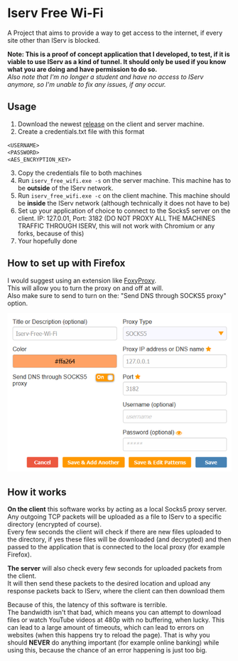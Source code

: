 # Iserv Free Wi-Fi
A Project that aims to provide a way to get access to the internet, if every site other than IServ is blocked.

**Note:
This is a proof of concept application that I developed, to test, if it is viable to use IServ as a kind of tunnel.
It should only be used if you know what you are doing and have permission to do so.** \
*Also note that I'm no longer a student and have no access to IServ anymore, so I'm unable to fix any issues, if any occur.*

## Usage

1. Download the newest [release](https://github.com/RedstoneMedia/iserv-free-wifi/releases) on the client and server machine.
2. Create a credentials.txt file with this format
```
<USERNAME>
<PASSWORD>
<AES_ENCRYPTION_KEY>
```
3. Copy the credentials file to both machines
4. Run `iserv_free_wifi.exe -s` on the server machine. This machine has to be **outside** of the IServ network.
5. Run `iserv_free_wifi.exe -c` on the client machine. This machine should be **inside** the IServ network (although technically it does not have to be)
6. Set up your application of choice to connect to the Socks5 server on the client. IP: 127.0.01, Port: 3182 (DO NOT PROXY ALL THE MACHINES TRAFFIC THROUGH ISERV, this will not work with Chromium or any forks, because of this)
7. Your hopefully done

## How to set up with Firefox

I would suggest using an extension like [FoxyProxy](https://addons.mozilla.org/en-US/firefox/addon/foxyproxy-standard/).\
This will allow you to turn the proxy on and off at will.\
Also make sure to send to turn on the: "Send DNS through SOCKS5 proxy" option.

![Foxy-Proxy-Setup](images/foxy_proxy_setup.png)

## How it works
**On the client** this software works by acting as a local Socks5 proxy server.\
Any outgoing TCP packets will be uploaded as a file to IServ to a specific directory (encrypted of course).\
Every few seconds the client will check if there are new files uploaded to the directory, if yes
these files will be downloaded (and decrypted) and then passed to the application that is connected to the local proxy (for example Firefox).

**The server** will also check every few seconds for uploaded packets from the client.\
It will then send these packets to the desired location and upload any response packets back to IServ, where the client can then download them

Because of this, the latency of this software is terrible.\
The bandwidth isn't that bad, which means you can attempt to download files or watch YouTube videos at 480p with no buffering, when lucky.
This can lead to a large amount of timeouts, which can lead to errors on websites (when this happens try to reload the page).
That is why you should **NEVER** do anything important (for example online banking) while using this, because the chance of an error happening is just too big.
